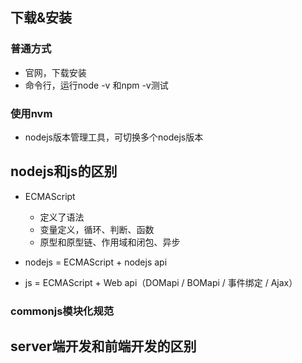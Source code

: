 ## 下载&安装

### 普通方式

- 官网，下载安装
- 命令行，运行node -v 和npm -v测试

### 使用nvm

- nodejs版本管理工具，可切换多个nodejs版本

## nodejs和js的区别

- ECMAScript
  - 定义了语法
  - 变量定义，循环、判断、函数
  - 原型和原型链、作用域和闭包、异步

- nodejs = ECMAScript + nodejs api
- js = ECMAScript + Web api（DOMapi / BOMapi / 事件绑定 / Ajax）

### commonjs模块化规范

## server端开发和前端开发的区别